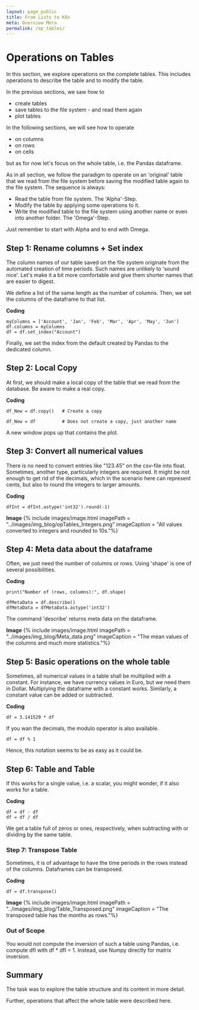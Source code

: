 ```yaml
---
layout: page_public
title: From Lists to K8s
meta: Overview Meta
permalink: /op_tables/
---
```


# Operations on Tables

In this section, we explore operations on the complete tables. This includes operations to describe the table and to modify the table.

In the previous sections, we saw how to

- create tables
- save tables to the file system - and read them again
- plot tables

In the following sections, we will see how to operate

- on columns
- on rows
- on cells

but as for now let's focus on the whole table, i.e. the Pandas dataframe.

As in all section, we follow the paradigm to operate on an 'original' table that we read from the file system before saving the modified table again to the file system.
The sequence is always:

- Read the table from file system. The 'Alpha'-Step.
- Modify the table by applying some operations to it.
- Write the modified table to the file system using another name or even into another folder. The 'Omega'-Step.

Just remember to start with Alpha and to end with Omega.

## Step 1: Rename columns + Set index

The column names of our table saved on the file system originate from the automated creation of time periods.
Such names are unlikely to 'sound nice'. Let's make it a bit more comfortable and give them shorter names that are easier to digest.

We define a list of the same length as the number of columns. Then, we set the columns of the dataframe to that list.

**Coding**
>
    myColumns = ['Account', 'Jan', 'Feb', 'Mar', 'Apr', 'May', 'Jun']
    df.columns = myColumns
    df = df.set_index("Account")

Finally, we set the index from the default created by Pandas to the dedicated column.

## Step 2: Local Copy

At first, we should make a local copy of the table that we read from the database. Be aware to make a real copy.

**Coding**
>
    df_New = df.copy()   # Create a copy 
>
    df_New = df          # Does not create a copy, just another name

A new window pops up that contains the plot.

## Step 3: Convert all numerical values

There is no need to convert entries like "123.45" on the csv-file into float.
Sometimes, another type, particularly integers are required.
It might be not enough to get rid of the decimals, which in the scenario here can represent cents, but also to round the integers to larger amounts.

**Coding**
>
    dfInt = dfInt.astype('int32').round(-1)

**Image**
{% include images/image.html imagePath = "../images/img_blog/opTables_Integers.png" imageCaption = "All values converted to integers and rounded to 10s."%}

## Step 4: Meta data about the dataframe

Often, we just need the number of columns or rows. Using 'shape' is one of several possibilities.

**Coding**
>
    print("Number of (rows, columns):", df.shape)
>
    dfMetaData = df.describe()
    dfMetaData = dfMetaData.astype('int32')

The command 'describe' returns meta data on the dataframe.

**Image**
{% include images/image.html imagePath = "../images/img_blog/Meta_data.png" imageCaption = "The mean values of the columns and much more statistics."%}

## Step 5: Basic operations on the whole table

Sometimes, all numerical values in a table shall be multiplied with a constant. For instance, we have currency values in Euro, but we need them in Dollar.
Multiplying the dataframe with a constant works. Similarly, a constant value can be added or subtracted.

**Coding**
>
    df = 3.141529 * df

If you wan the decimals, the modulo operator is also available.
>
    df = df % 1

Hence, this notation seems to be as easy as it could be.

## Step 6: Table and Table

If this works for a single value, i.e. a scalar, you might wonder, if it also works for a table.

**Coding**
>
    df = df - df
    df = df / df

We get a table full of zeros or ones, respectively, when subtracting with or dividing by the same table.

### Step 7: Transpose Table

Sometimes, it is of advantage to have the time periods in the rows instead of the columns.
Dataframes can be transposed.

**Coding**
>
    df = df.transpose()

**Image**
{% include images/image.html imagePath = "../images/img_blog/Table_Transposed.png" imageCaption = "The transposed table has the months as rows."%}

### Out of Scope

You would not compute the inversion of such a table using Pandas, i.e. compute dfI with df * dfI = 1. Instead, use Numpy directly for matrix inversion.

## Summary

The task was to explore the table structure and its content in more detail.

Further, operations that affect the whole table were described here.
